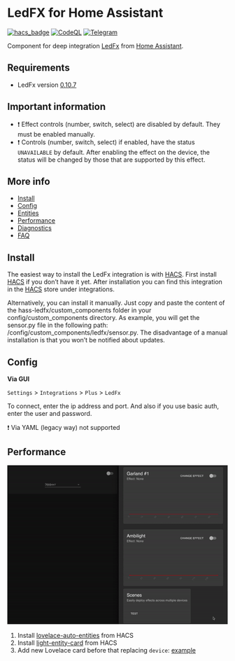 # LedFX for Home Assistant
[![hacs_badge](https://img.shields.io/badge/HACS-Default-41BDF5.svg?style=for-the-badge)](https://github.com/hacs/integration)
[![CodeQL](https://img.shields.io/badge/CODEQL-Passing-30C854.svg?style=for-the-badge)](https://github.com/dmamontov/hass-miwifi/actions?query=CodeQL)
[![Telegram](https://img.shields.io/badge/Telegram-channel-34ABDF.svg?style=for-the-badge)](https://t.me/hass_mamontov_tech)

Component for deep integration [LedFx](https://github.com/LedFx/LedFx) from [Home Assistant](https://www.home-assistant.io/).

## Requirements
* LedFx version [0.10.7](https://github.com/LedFx/LedFx/releases/tag/v0.10.7)

## Important information
* ❗ Effect controls (number, switch, select) are disabled by default. They must be enabled manually.
* ❗ Controls (number, switch, select) if enabled, have the status `UNAVAILABLE` by default. After enabling the effect on the device, the status will be changed by those that are supported by this effect.

## More info

- [Install](https://github.com/dmamontov/hass-ledfx/wiki/Install)
- [Config](https://github.com/dmamontov/hass-ledfx/wiki/Config)
- [Entities](https://github.com/dmamontov/hass-ledfx/wiki/Entities)
- [Performance](https://github.com/dmamontov/hass-ledfx/wiki/Performance)
- [Diagnostics](https://github.com/dmamontov/hass-ledfx/wiki/Diagnostics)
- [FAQ](https://github.com/dmamontov/hass-ledfx/wiki/FAQ)

## Install
The easiest way to install the LedFx integration is with [HACS](https://hacs.xyz/). First install [HACS](https://hacs.xyz/) if you don’t have it yet. After installation you can find this integration in the [HACS](https://hacs.xyz/) store under integrations.

Alternatively, you can install it manually. Just copy and paste the content of the hass-ledfx/custom_components folder in your config/custom_components directory. As example, you will get the sensor.py file in the following path: /config/custom_components/ledfx/sensor.py. The disadvantage of a manual installation is that you won’t be notified about updates.

## Config
**Via GUI**

`Settings` > `Integrations` > `Plus` > `LedFx`

To connect, enter the ip address and port. And also if you use basic auth, enter the user and password.

❗ Via YAML (legacy way) not supported

## Performance
![](/images/performance.gif)

1. Install [lovelace-auto-entities](https://github.com/thomasloven/lovelace-auto-entities) from HACS
2. Install [light-entity-card](https://github.com/ljmerza/light-entity-card) from HACS
3. Add new Lovelace card before that replacing `device`: [example](https://gist.github.com/dmamontov/34d252351d9eda98f53b2d6180771f12)
